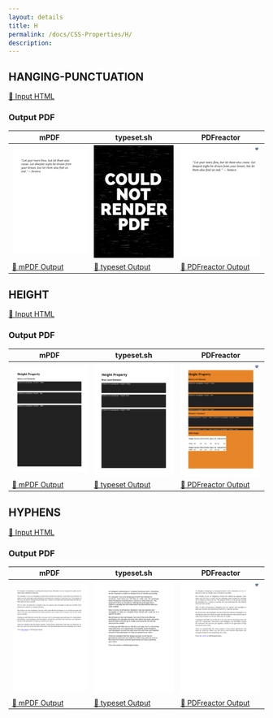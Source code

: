 ```yaml
---
layout: details
title: H
permalink: /docs/CSS-Properties/H/
description: 
---
```




## HANGING-PUNCTUATION

[📄 Input HTML](/html/CSS%20Properties/H/hanging-punctuation.html)

### Output PDF

| mPDF | typeset.sh | PDFreactor |
|---------|---------|---------|
| ![mPDF Preview](mpdf__html_CSS_Properties_H_hanging-punctuation.html.png) | ![typeset Preview](typeset__html_CSS_Properties_H_hanging-punctuation.html.png) | ![PDFreactor Preview](pdfreactor__html_CSS_Properties_H_hanging-punctuation.html.png) |
| [📕 mPDF Output](mpdf__html_CSS_Properties_H_hanging-punctuation.html.pdf) | [📕 typeset Output](typeset__html_CSS_Properties_H_hanging-punctuation.html.pdf) | [📕 PDFreactor Output](pdfreactor__html_CSS_Properties_H_hanging-punctuation.html.pdf) |

## HEIGHT

[📄 Input HTML](/html/CSS%20Properties/H/height.html)

### Output PDF

| mPDF | typeset.sh | PDFreactor |
|---------|---------|---------|
| ![mPDF Preview](mpdf__html_CSS_Properties_H_height.html.png) | ![typeset Preview](typeset__html_CSS_Properties_H_height.html.png) | ![PDFreactor Preview](pdfreactor__html_CSS_Properties_H_height.html.png) |
| [📕 mPDF Output](mpdf__html_CSS_Properties_H_height.html.pdf) | [📕 typeset Output](typeset__html_CSS_Properties_H_height.html.pdf) | [📕 PDFreactor Output](pdfreactor__html_CSS_Properties_H_height.html.pdf) |

## HYPHENS

[📄 Input HTML](/html/CSS%20Properties/H/hyphens.html)

### Output PDF

| mPDF | typeset.sh | PDFreactor |
|---------|---------|---------|
| ![mPDF Preview](mpdf__html_CSS_Properties_H_hyphens.html.png) | ![typeset Preview](typeset__html_CSS_Properties_H_hyphens.html.png) | ![PDFreactor Preview](pdfreactor__html_CSS_Properties_H_hyphens.html.png) |
| [📕 mPDF Output](mpdf__html_CSS_Properties_H_hyphens.html.pdf) | [📕 typeset Output](typeset__html_CSS_Properties_H_hyphens.html.pdf) | [📕 PDFreactor Output](pdfreactor__html_CSS_Properties_H_hyphens.html.pdf) |


